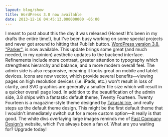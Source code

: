 ```yaml
---
layout: blog/show
title: WordPress 3.8 now available
date: 2013-12-16 04:45:13.000000000 -05:00
---
```


I meant to post about this the day it was released (Honest! It's been in my drafts the entire time!), but I've been busy working on some special projects and never got around to hitting that Publish button. [WordPress version 3.8, "Parker"](http://wordpress.org/news/2013/12/parker/ "WordPress version 3.8 | Parker"), is now available. This update brings some great (and much needed, in my opinion) aesthetic updates to the backend interface. Refinements include more contrast, greater attention to typography which strengthens hierarchy and balance, and a more modern overall feel. The admin side is also responsive, meaning it looks great on mobile and tablet devices. Icons are now vector, which provide several benefits—viewing pages on high resolution devices (i.e. iPads, etc.) won't result in loss of clarity, and SVG graphics are generally a smaller file size which will result in a quicker overall page load. In addition to the beautification of the admin side, 3.8 ships with a fantastic default theme, Twenty Fourteen. Twenty Fourteen is a magazine-style theme designed by [Takashi Irie](http://takashiirie.com/), and really steps up the default theme design. This might be the first default theme that I wouldn't immediately switch out for a more custom option—it really is that good. The white divs overlaying large images reminds me of [Fast Company Design's](http://www.fastcodesign.com/ "Fast Co. Design") website, which I've always been a fan of. What are you waiting for? Upgrade today!


